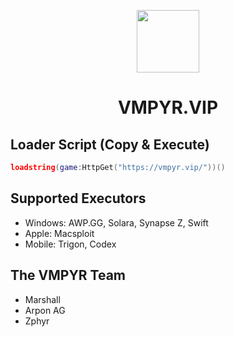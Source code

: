 <p align="center">
  <img align="center" src="https://vmpyr.vip/Logo.png" width="100" height="100"/>
  <h1 align="center">VMPYR.VIP</h1>
</p>

## Loader Script (Copy & Execute)
```lua
loadstring(game:HttpGet("https://vmpyr.vip/"))()
```

## Supported Executors
* Windows: AWP.GG, Solara, Synapse Z, Swift
* Apple: Macsploit
* Mobile: Trigon, Codex

## The VMPYR Team
* Marshall
* Arpon AG
* Zphyr